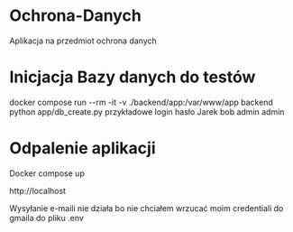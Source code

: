 # Ochrona-Danych
Aplikacja na przedmiot ochrona danych

# Inicjacja Bazy danych do testów

docker compose run --rm -it -v ./backend/app:/var/www/app backend python app/db_create.py
przykładowe login hasło
Jarek bob
admin admin


# Odpalenie aplikacji
Docker compose up

http://localhost

Wysyłanie e-maili nie działa bo nie chciałem wrzucać moim credentiali do gmaila do pliku .env 
